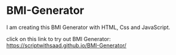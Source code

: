 # BMI-Generator
I am creating this BMI Generator with HTML, Css and JavaScript.

click on this link to try out BMI Generator:
https://scriptwithsaad.github.io/BMI-Generator/
